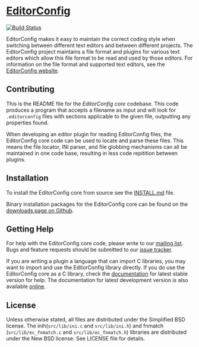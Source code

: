 [EditorConfig][]
==============

[![Build Status](https://secure.travis-ci.org/editorconfig/editorconfig-core.png?branch=master)](http://travis-ci.org/editorconfig/editorconfig-core)

EditorConfig makes it easy to maintain the correct coding style when switching
between different text editors and between different projects.  The
EditorConfig project maintains a file format and plugins for various text
editors which allow this file format to be read and used by those editors.  For
information on the file format and supported text editors, see the
[EditorConfig website][EditorConfig].


Contributing
------------

This is the README file for the *EditorConfig core* codebase.  This code
produces a program that accepts a filename as input and will look for
`.editorconfig` files with sections applicable to the given file, outputting
any properties found.

When developing an editor plugin for reading EditorConfig files, the
EditorConfig core code can be used to locate and parse these files.  This means
the file locator, INI parser, and file globbing mechanisms can all be
maintained in one code base, resulting in less code repitition between plugins.


Installation
------------

To install the EditorConfig core from source see the [INSTALL.md][] file.

Binary installation packages for the EditorConfig core can be found on the
[downloads page on Github][downloads].


Getting Help
------------

For help with the EditorConfig core code, please write to our [mailing list][].
Bugs and feature requests should be submitted to our [issue tracker][].

If you are writing a plugin a language that can import C libraries, you may
want to import and use the EditorConfig library directly.  If you do use the
EditorConfig core as a C library, check the [documentation][] for latest stable
version for help. The documentation for latest development version is also
available [online][dev doc].


License
-------

Unless otherwise stated, all files are distributed under the Simplified BSD
license. The inih(`src/lib/ini.c` and `src/lib/ini.h`) and fnmatch
(`src/lib/ec_fnmatch.c` and `src/lib/ec_fnmatch.h`) libraries are distributed
under the New BSD license. See LICENSE file for details.


[EditorConfig]: http://editorconfig.org "EditorConfig Homepage"
[INSTALL.md]: https://github.com/editorconfig/editorconfig-core/blob/master/INSTALL.md
[mailing list]: http://groups.google.com/group/editorconfig "EditorConfig mailing list"
[issue tracker]: https://github.com/editorconfig/editorconfig/issues
[documentation]: http://docs.editorconfig.org/ "EditorConfig C Core documentation"
[downloads]: https://github.com/editorconfig/editorconfig-core/downloads
[dev doc]: http://docs.editorconfig.org/development "EditorConfig C Core latest development version documentation"
